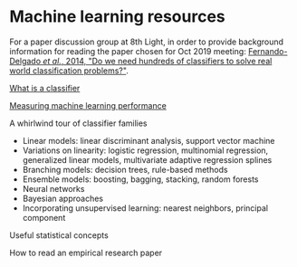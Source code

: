 # Machine learning resources

For a paper discussion group at 8th Light, in order to provide background information for reading the paper chosen for Oct 2019 meeting: [Fernando-Delgado _et al._, 2014, "Do we need hundreds of classifiers to solve real world classification problems?"](http://jmlr.org/papers/volume15/delgado14a/delgado14a.pdf).

[What is a classifier](https://github.com/hnlee/ml-resources/blob/master/paper-discussion-201910-resources-01.md)

[Measuring machine learning performance](https://github.com/hnlee/ml-resources/blob/master/paper-discussion-201910-resources-02.md)

A whirlwind tour of classifier families
* Linear models: linear discriminant analysis, support vector machine
* Variations on linearity: logistic regression, multinomial regression, generalized linear models, multivariate adaptive regression splines
* Branching models: decision trees, rule-based methods
* Ensemble models: boosting, bagging, stacking, random forests
* Neural networks
* Bayesian approaches
* Incorporating unsupervised learning: nearest neighbors, principal component

Useful statistical concepts

How to read an empirical research paper

